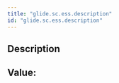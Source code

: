 ```yaml
---
title: "glide.sc.ess.description"
id: "glide.sc.ess.description"
---
```

## Description



## Value: 
```

```